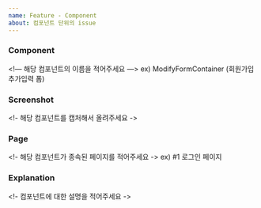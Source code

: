 ```yaml
---
name: Feature - Component
about: 컴포넌트 단위의 issue
---
```


### Component
<!— 해당 컴포넌트의 이름을 적어주세요 —>
ex) ModifyFormContainer (회원가입 추가입력 폼)

### Screenshot
<!- 해당 컴포넌트를 캡처해서 올려주세요 ->

### Page
<!- 해당 컴포넌트가 종속된 페이지를 적어주세요 ->
ex) #1 로그인 페이지

### Explanation
<!- 컴포넌트에 대한 설명을 적어주세요 ->